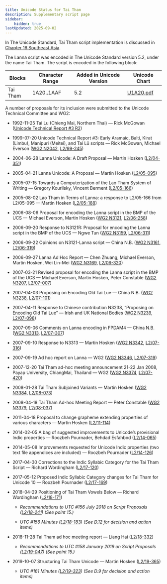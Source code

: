 ```yaml
---
title: Unicode Status for Tai Tham
description: Supplementary script page
sidebar:
    hidden: true
lastUpdated: 2025-09-02
---
```


In The Unicode Standard, Tai Tham script implementation is discussed in [Chapter 16 Southeast Asia](http://www.unicode.org/versions/latest/ch16.pdf).

[comment]: # (end of intro)

[comment]: # (start of blocks)

The Lanna script was encoded in The Unicode Standard version 5.2, under the name Tai Tham. The script is encoded in the following block:

| Blocks | Character Range | Added in Unicode Version | Unicode Chart |
| ------ | --------------- | ------------------------ | ------------- |
| Tai Tham | 1A20..1AAF | 5.2 | [U1A20.pdf](http://www.unicode.org/charts/PDF/U1A20.pdf) |

[comment]: # (end of blocks)

[comment]: # (start of chars)



[comment]: # (end of chars)

[comment]: # (start of rest)

A number of proposals for its inclusion were submitted to the Unicode Technical Committee and WG2:

- 1992-11-25 Tai Lu (Chieng Mai, Northern Thai) — Rick McGowan ([Unicode Technical Report #3 R2](http://www.unicode.org/reports/tr3-2/))

- 1999-07-20 Unicode Technical Report #3: Early Aramaic, Balti, Kirat (Limbu), Manipuri (Meitei), and Tai Lü scripts — Rick McGowan, Michael Everson ([WG2 N2042](https://www.unicode.org/wg2/docs/n2042.pdf), [L2/99-245](http://www.unicode.org/L2/L1999/n2042.pdf))

- 2004-06-28 Lanna Unicode: A Draft Proposal — Martin Hosken ([L2/04-351](http://www.unicode.org/cgi-bin/GetMatchingDocs.pl?L2/04-351))

- 2005-04-21 Lanna Unicode: A Proposal — Martin Hosken  ([L2/05-095](http://www.unicode.org/cgi-bin/GetMatchingDocs.pl?L2/05-095))

- 2005-07-15 Towards a Computerization of the Lao Tham System of Writing — Gregory Kourilsky, Vincent Berment  ([L2/05-166](http://www.unicode.org/cgi-bin/GetMatchingDocs.pl?L2/05-166))

- 2005-08-02 Lao Tham in Terms of Lanna: a response to L2/05-166 from L2/05-095 — Martin Hosken  ([L2/05-188](http://www.unicode.org/cgi-bin/GetMatchingDocs.pl?L2/05-188))

- 2006-08-06 Proposal for encoding the Lanna script in the BMP of the UCS — Michael Everson, Martin Hosken ([WG2 N3121](https://www.unicode.org/wg2/docs/n3121.pdf), [L2/06-258](http://www.unicode.org/cgi-bin/GetMatchingDocs.pl?L2/06-258))

- 2006-09-20 Response to N3121R: Proposal for encoding the Lanna script in the BMP of the UCS — Ngwe Tun  ([WG2 N3159](https://www.unicode.org/wg2/docs/n3159.pdf), [L2/06-311](http://www.unicode.org/cgi-bin/GetMatchingDocs.pl?L2/06-311))

- 2006-09-22 Opinions on N3121-Lanna script — China N.B.  ([WG2 N3161](https://www.unicode.org/wg2/docs/n3161.pdf), [L2/06-319](http://www.unicode.org/cgi-bin/GetMatchingDocs.pl?L2/06-319))

- 2006-09-27 Lanna Ad Hoc Report — Chen Zhuang, Michael Everson, Martin Hosken, Wei Lin-Mei ([WG2 N3169](https://www.unicode.org/wg2/docs/n3169.pdf), [L2/06-320](http://www.unicode.org/cgi-bin/GetMatchingDocs.pl?L2/06-320))

- 2007-03-21 Revised proposal for encoding the Lanna script in the BMP of the UCS — Michael Everson, Martin Hosken, Peter Constable ([WG2 N3207](https://www.unicode.org/wg2/docs/n3207.pdf), [L2/07-007](http://www.unicode.org/cgi-bin/GetMatchingDocs.pl?L2/07-007))

- 2007-04-03 Proposing on Encoding Old Tai Lue — China N.B.  ([WG2 N3238](https://www.unicode.org/wg2/docs/n3238.pdf), [L2/07-101](http://www.unicode.org/cgi-bin/GetMatchingDocs.pl?L2/07-101))

- 2007-04-11 Response to Chinese contribution N3238, “Proposing on Encoding Old Tai Lue” — Irish and UK National Bodies ([WG2 N3239](https://www.unicode.org/wg2/docs/n3239.pdf), [L2/07-098](http://www.unicode.org/cgi-bin/GetMatchingDocs.pl?L2/07-098))

- 2007-09-06 Comments on Lanna encoding in FPDAM4 — China N.B.  ([WG2 N3313](https://www.unicode.org/wg2/docs/n3313.pdf), [L2/07-307](http://www.unicode.org/cgi-bin/GetMatchingDocs.pl?L2/07-307))

- 2007-09-10 Response to N3313 — Martin Hosken  ([WG2 N3342](https://www.unicode.org/wg2/docs/n3342.pdf), [L2/07-316](http://www.unicode.org/cgi-bin/GetMatchingDocs.pl?L2/07-316))

- 2007-09-19 Ad hoc report on Lanna — WG2  ([WG2 N3346](https://www.unicode.org/wg2/docs/n3346.pdf), [L2/07-319](http://www.unicode.org/cgi-bin/GetMatchingDocs.pl?L2/07-319))

- 2007-12-20 Tai Tham ad-hoc meeting announcement 21-22 Jan 2008, Payap University, ChiangMai, Thailand — WG2  ([WG2 N3374](https://www.unicode.org/wg2/docs/n3374.pdf), [L2/07-420](http://www.unicode.org/cgi-bin/GetMatchingDocs.pl?L2/07-420))

- 2008-01-28 Tai Tham Subjoined Variants — Martin Hosken  ([WG2 N3384](https://www.unicode.org/wg2/docs/n3384.pdf), [L2/08-073](http://www.unicode.org/cgi-bin/GetMatchingDocs.pl?L2/08-073))

- 2008-04-18 Tai Tham Ad-hoc Meeting Report — Peter Constable  ([WG2 N3379](https://www.unicode.org/wg2/docs/n3379.pdf), [L2/08-037](http://www.unicode.org/cgi-bin/GetMatchingDocs.pl?L2/08-037))

- 2011-04-18 Proposal to change grapheme extending properties of various characters — Martin Hosken  ([L2/11-114](http://www.unicode.org/cgi-bin/GetMatchingDocs.pl?L2/11-114))

- 2014-02-05 A bag of suggested improvements to Unicode’s provisional Indic properties — Roozbeh Pournader, Behdad Esfahbod  ([L2/14-065](http://www.unicode.org/cgi-bin/GetMatchingDocs.pl?L2/14-065))

- 2014-05-08 Improvements requested for Unicode Indic properties (two text file appendices are included) — Roozbeh Pournader  ([L2/14-126](http://www.unicode.org/cgi-bin/GetMatchingDocs.pl?L2/14-126))

- 2017-04-30 Corrections to the Indic Syllabic Category for the Tai Tham Script — Richard Wordingham ([L2/17-120](http://www.unicode.org/cgi-bin/GetMatchingDocs.pl?L2/17-120))

- 2017-05-12 Proposed Indic Syllabic Category changes for Tai Tham for Unicode 10 — Roozbeh Pournader ([L2/17-169](http://www.unicode.org/cgi-bin/GetMatchingDocs.pl?L2/17-169))

- 2018-04-29 Positioning of Tai Tham Vowels Below — Richard Wordingham ([L2/18-171](http://www.unicode.org/cgi-bin/GetMatchingDocs.pl?L2/18-171))

  - _Recommendations to UTC #156 July 2018 on Script Proposals ([L2/18-241](http://www.unicode.org/L2/L2018/18241-script-ad-hoc.pdf)) (See point 15.)_

  - _UTC #156 Minutes ([L2/18-183](http://www.unicode.org/L2/L2018/18183.htm)) (See D.12 for decision and action items)_

- 2018-11-28 Tai Tham ad hoc meeting report — Liang Hai ([L2/18-332](http://www.unicode.org/cgi-bin/GetMatchingDocs.pl?L2/18-332))

  - _Recommendations to UTC #158 January 2019 on Script Proposals ([L2/19-047](https://www.unicode.org/L2/L2019/19047-script-adhoc-recs.pdf)) (See point 15.)_

- 2019-10-07 Structuring Tai Tham Unicode — Martin Hosken ([L2/19-365](http://www.unicode.org/cgi-bin/GetMatchingDocs.pl?L2/19-365))

  - _UTC #161 Minutes ([L2/19-323](https://www.unicode.org/L2/L2019/19323.htm)) (See D.9 for decision and action items)_
